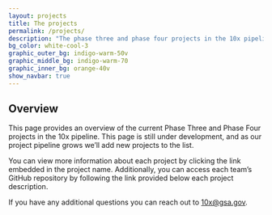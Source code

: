 ```yaml
---
layout: projects
title: The projects
permalink: /projects/
description: "The phase three and phase four projects in the 10x pipeline"
bg_color: white-cool-3
graphic_outer_bg: indigo-warm-50v
graphic_middle_bg: indigo-warm-70
graphic_inner_bg: orange-40v
show_navbar: true
---
```


<h2 class="docs-h2">Overview</h2>

This page provides an overview of the current Phase Three and Phase Four projects in the 10x pipeline. This page is still under development, and as our project pipeline grows we’ll  add new projects to the list.

You can view more information about each project by clicking the link embedded in the project name. Additionally, you can access each team’s GitHub repository by following the link provided below each project description.

If you have any additional questions you can reach out to [10x@gsa.gov](mailto:10x@gsa.gov).
